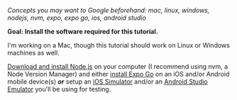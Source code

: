 *Concepts you may want to Google beforehand: mac, linux, windows, nodejs, nvm, expo, expo go, ios, android studio*

**Goal: Install the software required for this tutorial.**

I'm working on a Mac, though this tutorial should work on Linux or Windows machines as well.

[Download and install Node.js](https://nodejs.org/en/download) on your computer (I recommend using nvm, a Node Version Manager) and either [install Expo Go](https://expo.dev/go) on an iOS and/or Android mobile device(s) **_or_** setup an [iOS Simulator](https://docs.expo.dev/workflow/ios-simulator/) and/or an [Android Studio Emulator](https://docs.expo.dev/workflow/android-studio-emulator/) you'll be using for testing.